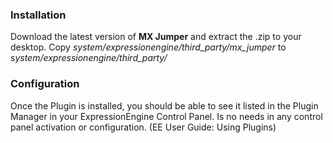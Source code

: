 ### Installation
Download the latest version of **MX Jumper** and extract the .zip to your desktop.
Copy *system/expressionengine/third_party/mx_jumper* to s*ystem/expressionengine/third_party/*

### Configuration
Once the Plugin is installed, you should be able to see it listed in the Plugin Manager in your ExpressionEngine Control Panel. Is no needs in any control panel activation or configuration. 
(EE User Guide: Using Plugins)